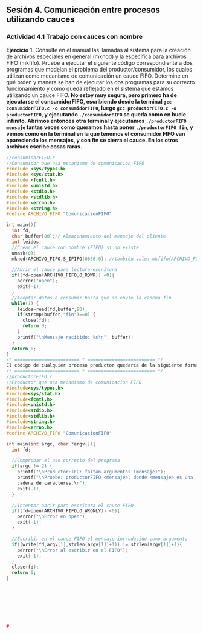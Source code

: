 ## Sesión 4. Comunicación entre procesos utilizando cauces
### Actividad 4.1 Trabajo con cauces con nombre
**Ejercicio 1.** Consulte en el manual las llamadas al sistema para la creación de archivos especiales en general (mknod) y la específica para archivos FIFO (mkfifo). Pruebe a ejecutar el siguiente código correspondiente a dos programas que modelan el problema del productor/consumidor, los cuales utilizan como mecanismo de comunicación un cauce FIFO.
Determine en qué orden y manera se han de ejecutar los dos programas para su correcto funcionamiento y cómo queda reflejado en el sistema que estamos utilizando un cauce FIFO. **No estoy muy segura, pero primero ha de ejecutarse el consumidorFIFO, escribiendo desde la terminal `gcc consumidorFIFO.c -o consumidorFIFO`, luego `gcc productorFIFO.c -o productorFIFO`, y ejecutando `./consumidorFIFO` se queda como en bucle infinito. Abrimos entonces otra terminal y ejecutamos `./productorFIFO mensaje` tantas veces como queramos hasta poner `./productorFIFO fin`, y vemos como en la terminal en la que tenemos el consumidor FIFO van apareciendo los mensajes, y con fin se cierra el cauce. En los otros archivos escribe cosas raras.**
~~~c
//consumidorFIFO.c
//Consumidor que usa mecanismo de comunicacion FIFO
#include <sys/types.h>
#include <sys/stat.h>
#include <fcntl.h>
#include <unistd.h>
#include <stdio.h>
#include <stdlib.h>
#include <errno.h>
#include <string.h>
#define ARCHIVO_FIFO "ComunicacionFIFO"

int main(){
  int fd;
  char buffer[80];// Almacenamiento del mensaje del cliente
  int leidos;
  //Crear el cauce con nombre (FIFO) si no existe
  umask(0);
  mknod(ARCHIVO_FIFO,S_IFIFO|0666,0); //también vale: mkfifo(ARCHIVO_FIFO,0666);

  //Abrir el cauce para lectura-escritura
  if((fd=open(ARCHIVO_FIFO,O_RDWR)) <0){
    perror("open");
    exit(-1);
  }
  //Aceptar datos a consumir hasta que se envíe la cadena fin
  while(1) {
    leidos=read(fd,buffer,80);
    if(strcmp(buffer,"fin")==0) {
      close(fd);
      return 0;
    }
    printf("\nMensaje recibido: %s\n", buffer);
  }
  return 0;
}
/* ======================== * ========================= */
El código de cualquier proceso productor quedaría de la siguiente forma:
/* ======================== * ========================= */
//productorFIFO.c
//Productor que usa mecanismo de comunicacion FIFO
#include<sys/types.h>
#include<sys/stat.h>
#include<fcntl.h>
#include<unistd.h>
#include<stdio.h>
#include<stdlib.h>
#include<string.h>
#include<errno.h>
#define ARCHIVO_FIFO "ComunicacionFIFO"

int main(int argc, char *argv[]){
  int fd;

  //Comprobar el uso correcto del programa
  if(argc != 2) {
    printf("\nProductorFIFO: faltan argumentos (mensaje)");
    printf("\nPruebe: productorFIFO <mensaje>, donde <mensaje> es una
    cadena de caracteres.\n");
    exit(-1);
  }

  //Intentar abrir para escritura el cauce FIFO
  if((fd=open(ARCHIVO_FIFO,O_WRONLY)) <0){
    perror("\nError en open");
    exit(-1);
  }

  //Escribir en el cauce FIFO el mensaje introducido como argumento
  if((write(fd,argv[1],strlen(argv[1])+1)) != strlen(argv[1])+1){
    perror("\nError al escribir en el FIFO");
    exit(-1);
  }
  close(fd);
  return 0;
}








#
